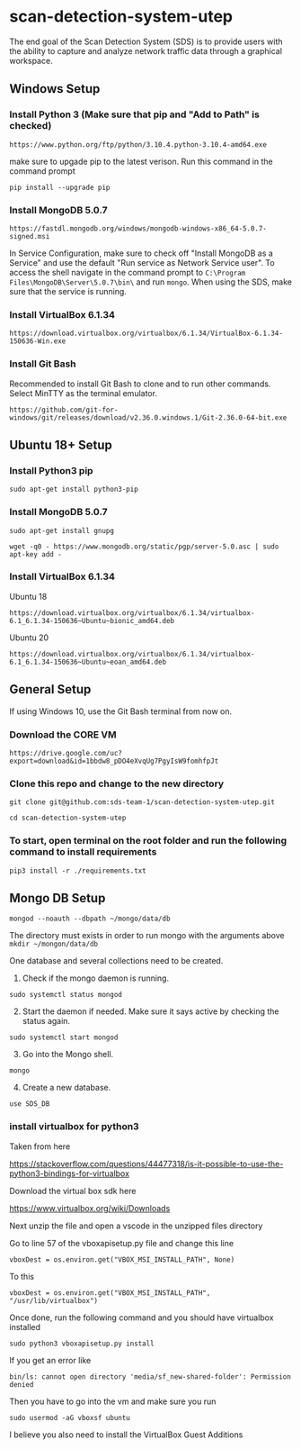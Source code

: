 # scan-detection-system-utep
The end goal of the Scan Detection System (SDS) is to provide users with the ability to capture and analyze network traffic data through a graphical workspace.

## Windows Setup
### Install Python 3 (Make sure that pip and "Add to Path" is checked)

`https://www.python.org/ftp/python/3.10.4.python-3.10.4-amd64.exe`

make sure to upgade pip to the latest verison. Run this command in the command prompt

`pip install --upgrade pip`

### Install MongoDB 5.0.7

`https://fastdl.mongodb.org/windows/mongodb-windows-x86_64-5.0.7-signed.msi`

In Service Configuration, make sure to check off "Install MongoDB as a Service" and use the default "Run service as Network Service user". To access the shell navigate in the command prompt to `C:\Program Files\MongoDB\Server\5.0.7\bin\` and run `mongo`. When using the SDS, make sure that the service is running.

### Install VirtualBox 6.1.34

`https://download.virtualbox.org/virtualbox/6.1.34/VirtualBox-6.1.34-150636-Win.exe`

### Install Git Bash

Recommended to install Git Bash to clone and to run other commands. Select MinTTY as the terminal emulator.

`https://github.com/git-for-windows/git/releases/download/v2.36.0.windows.1/Git-2.36.0-64-bit.exe`

## Ubuntu 18+ Setup

### Install Python3 pip

`sudo apt-get install python3-pip`

### Install MongoDB 5.0.7

`sudo apt-get install gnupg`

`wget -q0 - https://www.mongodb.org/static/pgp/server-5.0.asc | sudo apt-key add -`

### Install VirtualBox 6.1.34

Ubuntu 18

`https://download.virtualbox.org/virtualbox/6.1.34/virtualbox-6.1_6.1.34-150636~Ubuntu~bionic_amd64.deb`

Ubuntu 20

`https://download.virtualbox.org/virtualbox/6.1.34/virtualbox-6.1_6.1.34-150636~Ubuntu~eoan_amd64.deb`

## General Setup

If using Windows 10, use the Git Bash terminal from now on.

### Download the CORE VM

`https://drive.google.com/uc?export=download&id=1bbdw8_pDO4eXvqUg7PgyIsW9fomhfpJt`

### Clone this repo and change to the new directory

`git clone git@github.com:sds-team-1/scan-detection-system-utep.git`

`cd scan-detection-system-utep`

### To start, open terminal on the root folder and run the following command to install requirements

`pip3 install -r ./requirements.txt`

## Mongo DB Setup

`mongod --noauth --dbpath ~/mongo/data/db`

The directory must exists in order to run mongo with the arguments above
`mkdir ~/mongon/data/db`

One database and several collections need to be created.

1. Check if the mongo daemon is running.

`sudo systemctl status mongod`

2. Start the daemon if needed. Make sure it says active by checking the status again.

`sudo systemctl start mongod`

3. Go into the Mongo shell.

`mongo`

4. Create a new database.

`use SDS_DB`

### install virtualbox for python3

Taken from here

https://stackoverflow.com/questions/44477318/is-it-possible-to-use-the-python3-bindings-for-virtualbox

Download the virtual box sdk here

https://www.virtualbox.org/wiki/Downloads

Next unzip the file and open a vscode in the unzipped files directory

Go to line 57 of the vboxapisetup.py file and change this line

`vboxDest = os.environ.get("VBOX_MSI_INSTALL_PATH", None)`

To this

`vboxDest = os.environ.get("VBOX_MSI_INSTALL_PATH", "/usr/lib/virtualbox")`

Once done, run the following command and you should have virtualbox installed

`sudo python3 vboxapisetup.py install`


If you get an error like

`bin/ls: cannot open directory 'media/sf_new-shared-folder': Permission denied`

Then you have to go into the vm and make sure you run 

`sudo usermod -aG vboxsf ubuntu`

I believe you also need to install the VirtualBox Guest Additions
